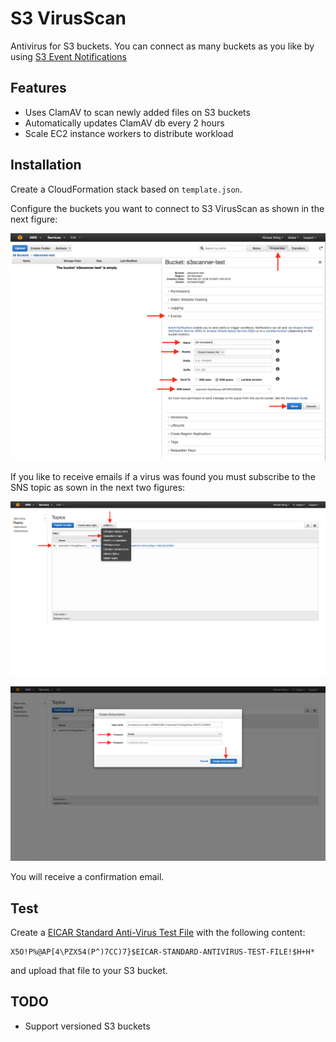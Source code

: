 # S3 VirusScan

Antivirus for S3 buckets. You can connect as many buckets as you like by using [S3 Event Notifications](http://docs.aws.amazon.com/AmazonS3/latest/dev/NotificationHowTo.html)

## Features

* Uses ClamAV to scan newly added files on S3 buckets
* Automatically updates ClamAV db every 2 hours
* Scale EC2 instance workers to distribute workload

## Installation

Create a CloudFormation stack based on `template.json`.

Configure the buckets you want to connect to S3 VirusScan as shown in the next figure:

![Configure Event Notifications](./docs/configure_event_notifications.png?raw=true "Configure Event Notifications")

If you like to receive emails if a virus was found you must subscribe to the SNS topic as sown in the next two figures:

![Subscribe Topic: Step 1](./docs/subscribe_topic_step1.png?raw=true "Subscribe Topic: Step 1")

![Subscribe Topic: Step 2](./docs/subscribe_topic_step2.png?raw=true "Subscribe Topic: Step 2")

You will receive a confirmation email.

## Test

Create a [EICAR Standard Anti-Virus Test File](https://en.wikipedia.org/wiki/EICAR_test_file) with the following content:

```
X5O!P%@AP[4\PZX54(P^)7CC)7}$EICAR-STANDARD-ANTIVIRUS-TEST-FILE!$H+H*
```

and upload that file to your S3 bucket.

## TODO

* Support versioned S3 buckets
